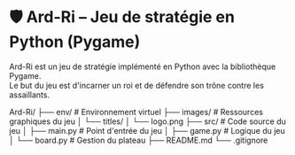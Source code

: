 # 🛡️ Ard-Ri – Jeu de stratégie en Python (Pygame)

Ard-Ri est un jeu de stratégie implémenté en Python avec la bibliothèque Pygame.  
Le but du jeu est d'incarner un roi et de défendre son trône contre les assaillants.

Ard-Ri/
├── env/                # Environnement virtuel 
├── images/             # Ressources graphiques du jeu
│   └── titles/
│       └── logo.png
├── src/                # Code source du jeu
│   ├── main.py         # Point d'entrée du jeu
│   ├── game.py         # Logique du jeu
│   └── board.py        # Gestion du plateau
├── README.md
└── .gitignore

